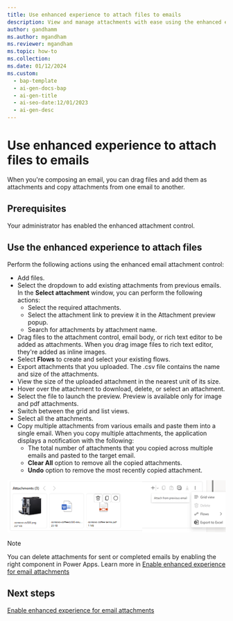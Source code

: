 ```yaml
---
title: Use enhanced experience to attach files to emails
description: View and manage attachments with ease using the enhanced email attachment experience for forms. 
author: gandhamm
ms.author: mgandham
ms.reviewer: mgandham
ms.topic: how-to 
ms.collection: 
ms.date: 01/12/2024
ms.custom:
  - bap-template
  - ai-gen-docs-bap
  - ai-gen-title
  - ai-seo-date:12/01/2023
  - ai-gen-desc
---
```


# Use enhanced experience to attach files to emails

When you're composing an email, you can drag files and add them as attachments and copy attachments from one email to another.

## Prerequisites

Your administrator has enabled the enhanced attachment control.

## Use the enhanced experience to attach files
 
Perform the following actions using the enhanced email attachment control:

- Add files.
- Select the dropdown to add existing attachments from previous emails. In the **Select attachment** window, you can perform the following actions: 
  - Select the required attachments.  
  - Select the attachment link to preview it in the Attachment preview popup. 
  - Search for attachments by attachment name.  
- Drag files to the attachment control, email body, or rich text editor to be added as attachments. When you drag image files to rich text editor, they're added as inline images.
- Select **Flows** to create and select your existing flows. 
- Export attachments that you uploaded. The .csv file contains the name and size of the attachments. 
- View the size of the uploaded attachment in the nearest unit of its size.
- Hover over the attachment to download, delete, or select an attachment.
- Select the file to launch the preview. Preview is available only for image and pdf attachments.
- Switch between the grid and list views.
- Select all the attachments.
- Copy multiple attachments from various emails and paste them into a single email. When you copy multiple attachments, the application displays a notification with the following: 
   - The total number of attachments that you copied across multiple emails and pasted to the target email. 
   - **Clear All** option to remove all the copied attachments. 
   - **Undo** option to remove the most recently copied attachment. 

 ![Enhanced attachment control.](../media/cs-enh-email-attach.png "Screenshot of the enhanced email with the enhanced attachment control")

  > [!NOTE]
  > You can delete attachments for sent or completed emails by enabling the right component in Power Apps. Learn more in [Enable enhanced experience for email attachments](../administer/add-enhanced-attachment-control.md)


## Next steps

[Enable enhanced experience for email attachments](../administer/add-enhanced-attachment-control.md)
